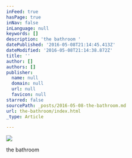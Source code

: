 ```yaml
---
inFeed: true
hasPage: true
inNav: false
inLanguage: null
keywords: []
description: 'the bathroom '
datePublished: '2016-05-08T21:14:45.413Z'
dateModified: '2016-05-08T21:14:38.872Z'
title: ''
author: []
authors: []
publisher:
  name: null
  domain: null
  url: null
  favicon: null
starred: false
sourcePath: _posts/2016-05-08-the-bathroom.md
url: the-bathroom/index.html
_type: Article

---
```

![](https://the-grid-user-content.s3-us-west-2.amazonaws.com/9d3ed810-f141-4129-a5f0-116af273f8cd.jpg)

the bathroom